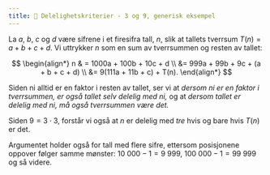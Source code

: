 ```yaml
---
title: 📄 Delelighetskriterier - 3 og 9, generisk eksempel
---
```

La $a$, $b$, $c$ og $d$ være sifrene i et firesifra tall, $n$, slik at
tallets tverrsum $T(n) = a + b + c + d$. Vi uttrykker $n$ som en sum av
tverrsummen og resten av tallet:

$$
\begin{align*} 
n & = 1000a + 100b + 10c + d
\\
&= 999a + 99b + 9c + (a + b + c + d)
\\
&= 9(111a + 11b + c) + T(n).
\end{align*} 
$$

Siden ni alltid er en faktor i resten av tallet, ser vi at *dersom ni er en faktor i tverrsummen, er også tallet selv delelig med ni,* og at *dersom tallet er delelig med ni, må også tverrsummen være det.*

Siden $9 = 3 \cdot 3$, forstår vi også at $n$ er delelig med *tre* hvis og bare hvis $T(n)$ er det.

Argumentet holder også for tall med flere sifre, ettersom posisjonene oppover følger samme mønster: $10\ 000 - 1 = 9\ 999$, $100\ 000 - 1 = 99\ 999$ og så videre.